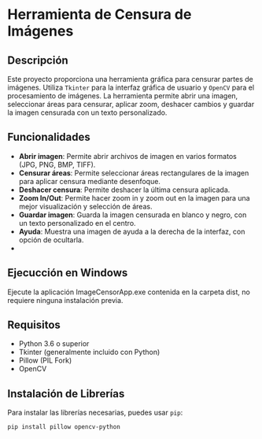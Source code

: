 # Herramienta de Censura de Imágenes

## Descripción

Este proyecto proporciona una herramienta gráfica para censurar partes de imágenes. Utiliza `Tkinter` para la interfaz gráfica de usuario y `OpenCV` para el procesamiento de imágenes. La herramienta permite abrir una imagen, seleccionar áreas para censurar, aplicar zoom, deshacer cambios y guardar la imagen censurada con un texto personalizado.

## Funcionalidades

- **Abrir imagen**: Permite abrir archivos de imagen en varios formatos (JPG, PNG, BMP, TIFF).
- **Censurar áreas**: Permite seleccionar áreas rectangulares de la imagen para aplicar censura mediante desenfoque.
- **Deshacer censura**: Permite deshacer la última censura aplicada.
- **Zoom In/Out**: Permite hacer zoom in y zoom out en la imagen para una mejor visualización y selección de áreas.
- **Guardar imagen**: Guarda la imagen censurada en blanco y negro, con un texto personalizado en el centro.
- **Ayuda**: Muestra una imagen de ayuda a la derecha de la interfaz, con opción de ocultarla.
- 
## Ejecucción en Windows

Ejecute la aplicación ImageCensorApp.exe contenida en la carpeta dist, no requiere ninguna instalación previa.

## Requisitos

- Python 3.6 o superior
- Tkinter (generalmente incluido con Python)
- Pillow (PIL Fork)
- OpenCV

## Instalación de Librerías

Para instalar las librerías necesarias, puedes usar `pip`:

```sh
pip install pillow opencv-python

